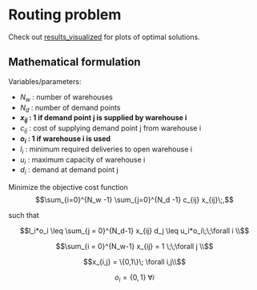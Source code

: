 # Routing problem

Check out [results_visualized](results_visualized.md) for plots of optimal solutions.

## Mathematical formulation

Variables/parameters:

 - $N_w$ : number of warehouses
 - $N_d$ : number of demand points
 - **$x_{ij}$ : 1 if demand point j is supplied by warehouse i**
 - $c_{ij}$ : cost of supplying demand point j from warehouse i 
 - **$o_{i}$ : 1 if warehouse i is used**
 - $l_i$ : minimum required deliveries to open warehouse i 
 - $u_i$ : maximum capacity of warehouse i
 - $d_i$ : demand at demand point j


Minimize the objective cost function
$$\sum_{i=0}^{N_w -1} \sum_{j=0}^{N_d -1} c_{ij} x_{ij}\;,$$

such that

$$l_i*o_i \leq \sum_{j = 0}^{N_d-1} x_{ij} d_j \leq u_i*o_i\;\;\forall i \\$$

$$\sum_{i = 0}^{N_w-1} x_{ij} = 1 \;\;\forall j \\$$

$$x_{i,j} = \{0,1\}\; \forall i,j\\$$

$$o_i = \{0,1\}\; \forall i$$